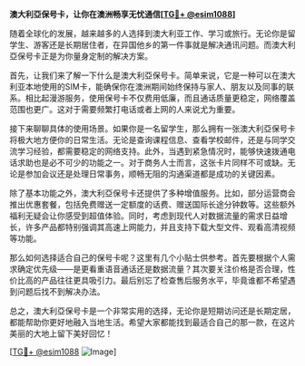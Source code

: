 **澳大利亞保号卡，让你在澳洲畅享无忧通信[[TG💪+ @esim1088](https://t.me/s/esim1088)]**

随着全球化的发展，越来越多的人选择到澳大利亚工作、学习或旅行。无论你是留学生、游客还是长期居住者，在异国他乡的第一件事就是解决通讯问题。而澳大利亞保号卡正是为你量身定制的解决方案。

首先，让我们来了解一下什么是澳大利亞保号卡。简单来说，它是一种可以在澳大利亚本地使用的SIM卡，能确保你在澳洲期间始终保持与家人、朋友以及同事的联系。相比起漫游服务，使用保号卡不仅费用低廉，而且通话质量更稳定，网络覆盖范围也更广。这对于需要频繁打电话或者上网的人来说尤为重要。

接下来聊聊具体的使用场景。如果你是一名留学生，那么拥有一张澳大利亞保号卡将极大地方便你的日常生活。无论是查询课程信息、查看学校邮件，还是与同学交流学习经验，都需要稳定的网络支持。此外，当遇到紧急情况时，能够快速拨通电话求助也是必不可少的功能之一。对于商务人士而言，这张卡片同样不可或缺。无论是参加会议还是处理日常事务，顺畅无阻的沟通渠道都是成功的关键因素。

除了基本功能之外，澳大利亞保号卡还提供了多种增值服务。比如，部分运营商会推出优惠套餐，包括免费赠送一定额度的话费、赠送国际长途分钟数等。这些额外福利无疑会让你感受到超值体验。同时，考虑到现代人对数据流量的需求日益增长，许多产品都特别强调其高速上网能力，并且支持下载大型文件、观看高清视频等功能。

那么如何选择适合自己的保号卡呢？这里有几个小贴士供参考。首先要根据个人需求确定优先级——是更看重语音通话还是数据流量？其次要关注价格是否合理，性价比高的产品往往更具吸引力。最后别忘了检查售后服务水平，毕竟谁都不希望遇到问题后找不到解决办法。

总之，澳大利亞保号卡是一个非常实用的选择，无论你是短期访问还是长期定居，都能帮助你更好地融入当地生活。希望大家都能找到最适合自己的那一款，在这片美丽的大地上留下美好回忆！

[[TG💪+ @esim1088](https://t.me/s/esim1088) ![Image](https://i.postimg.cc/4NQfJmqS/Snipaste-2025-05-13-00-14-12.png)]